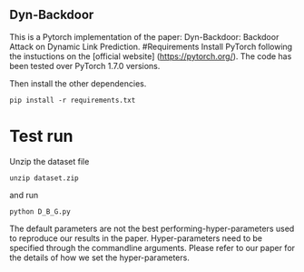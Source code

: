 ## Dyn-Backdoor
This is a Pytorch implementation of the paper: Dyn-Backdoor: Backdoor Attack on Dynamic Link Prediction. 
#Requirements
Install PyTorch following the instuctions on the [official website] (https://pytorch.org/). The code has been tested over PyTorch 1.7.0 versions.

Then install the other dependencies.
```
pip install -r requirements.txt
```
# Test run
Unzip the dataset file
```
unzip dataset.zip
```

and run

```
python D_B_G.py
```

The default parameters are not the best performing-hyper-parameters used to reproduce our results in the paper. Hyper-parameters need to be specified through the commandline arguments. Please refer to our paper for the details of how we set the hyper-parameters. 
